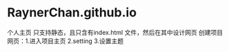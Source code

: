 # RaynerChan.github.io
个人主页
只支持静态，且只含有index.html 文件，然后在其中设计网页
创建项目网页：1.进入项目主页
             2.setting
             3.设置主题
